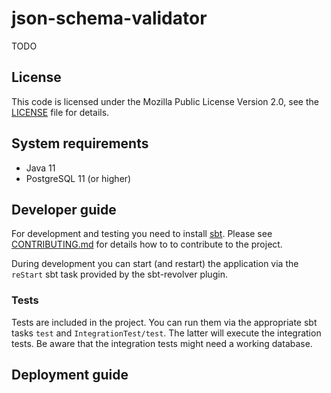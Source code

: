 # json-schema-validator #

TODO

## License ##

This code is licensed under the Mozilla Public License Version 2.0, see the
[LICENSE](LICENSE) file for details.

## System requirements ##

- Java 11
- PostgreSQL 11 (or higher)

## Developer guide ##

For development and testing you need to install [sbt](http://www.scala-sbt.org/).
Please see [CONTRIBUTING.md](CONTRIBUTING.md) for details how to to contribute
to the project.

During development you can start (and restart) the application via the `reStart`
sbt task provided by the sbt-revolver plugin.

### Tests ###

Tests are included in the project. You can run them via the appropriate sbt tasks
`test` and `IntegrationTest/test`. The latter will execute the integration tests.
Be aware that the integration tests might need a working database.

## Deployment guide ##

